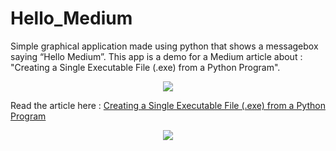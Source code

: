 # Hello_Medium


<p>
  Simple graphical application made using python that shows a messagebox saying “Hello Medium”.
This app is a demo for a Medium article about : "Creating a Single Executable File (.exe) from a Python Program".
</p>

<p align="center">
  <img src="https://cdn-images-1.medium.com/max/1000/1*R8qHDubt9g3ltRJ1-2AlUQ.png">
</p>


Read the article here : [Creating a Single Executable File (.exe) from a Python Program](https://medium.com/@mounirboulwafa/creating-a-single-executable-file-exe-from-a-python-program-abda6a41f74f) 

<p align="center">
  <img src="https://i.stack.imgur.com/0277F.png">
</p>
